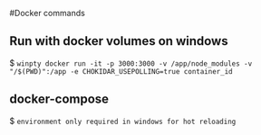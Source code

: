 #Docker commands

## Run with docker volumes on windows
$ `winpty docker run -it -p 3000:3000 -v /app/node_modules -v "/$(PWD)":/app -e CHOKIDAR_USEPOLLING=true container_id`

## docker-compose
$ `environment only required in windows for hot reloading`



